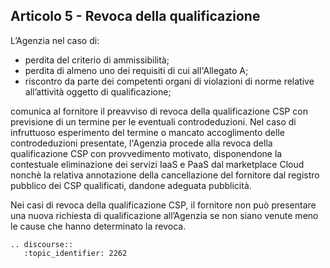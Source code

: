 ## Articolo 5 - Revoca della qualificazione

L’Agenzia nel caso di:

* perdita del criterio di ammissibilità;
* perdita di almeno uno dei requisiti di cui all'Allegato A;
* riscontro da parte dei competenti organi di violazioni di norme relative
  all’attività oggetto di qualificazione;

comunica al fornitore il preavviso di revoca della qualificazione CSP
con previsione di un termine per le eventuali controdeduzioni. 
Nel caso di infruttuoso esperimento del termine o mancato accoglimento delle 
controdeduzioni presentate, l'Agenzia procede alla revoca della qualificazione CSP 
con provvedimento motivato, disponendone la contestuale eliminazione dei servizi IaaS e PaaS
dal marketplace Cloud nonchè la relativa annotazione della cancellazione 
del fornitore dal registro pubblico dei CSP qualificati, dandone adeguata pubblicità. 

Nei casi di revoca della qualificazione CSP, il fornitore non può
presentare una nuova richiesta di qualificazione all’Agenzia se non siano
venute meno le cause che hanno determinato la revoca.


```eval_rst
.. discourse::
   :topic_identifier: 2262
```
